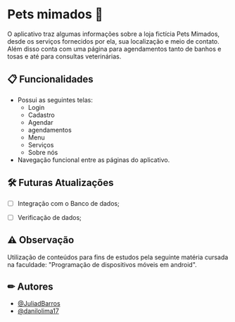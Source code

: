 # Pets mimados 🐾
O aplicativo traz algumas informações sobre a loja fictícia Pets Mimados, desde os serviços fornecidos por ela, sua localização e meio de contato. Além disso conta com uma página para agendamentos tanto de banhos e tosas e até para consultas veterinárias.


## 📋 Funcionalidades
- Possui as seguintes telas:
    - Login
    - Cadastro
    - Agendar
    - agendamentos
    - Menu
    - Serviços
    - Sobre nós
- Navegação funcional entre as páginas do aplicativo.

## 🛠 Futuras Atualizações
- [ ]  Integração com o Banco de dados;
- [ ]  Verificação de dados;


## ⚠ Observação
Utilização de conteúdos para fins de estudos pela seguinte matéria cursada na faculdade: "Programação de dispositivos móveis em android".


## ✏ Autores

- [@JuliadBarros](https://github.com/JuliadBarros)
- [@danilolima17](https://github.com/danilolima17)

